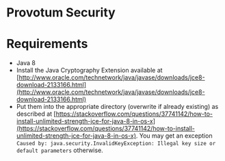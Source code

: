 Provotum Security
===================

# Requirements
* Java 8
* Install the Java Cryptography Extension available at [http://www.oracle.com/technetwork/java/javase/downloads/jce8-download-2133166.html](http://www.oracle.com/technetwork/java/javase/downloads/jce8-download-2133166.html)
* Put them into the appropriate directory (overwrite if already existing) as described at [https://stackoverflow.com/questions/37741142/how-to-install-unlimited-strength-jce-for-java-8-in-os-x](https://stackoverflow.com/questions/37741142/how-to-install-unlimited-strength-jce-for-java-8-in-os-x). You may get an exception `Caused by: java.security.InvalidKeyException: Illegal key size or default parameters` otherwise.


